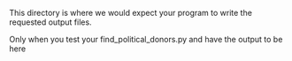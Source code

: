This directory is where we would expect your program to write the requested output files.

Only when you test your find_political_donors.py and have the output to be here